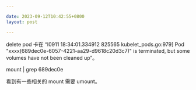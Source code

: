 ```yaml
---

date: 2023-09-12T10:42:55+0800
layout: post

---
```


delete pod 卡在 “I0911 18:34:01.334912  825565 kubelet_pods.go:979] Pod "xxxx(689dec0e-6057-4221-aa29-d9618c20d3c7)" is terminated, but some volumes have not been cleaned up”。

mount | grep 689dec0e

看到有一些相关的 mount 需要 umount。

